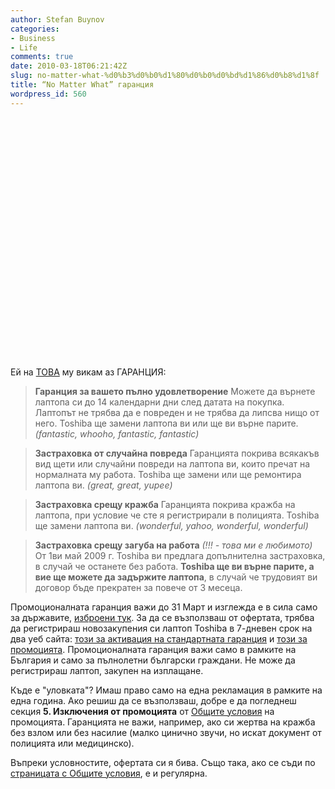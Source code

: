 ```yaml
---
author: Stefan Buynov
categories:
- Business
- Life
comments: true
date: 2010-03-18T06:21:42Z
slug: no-matter-what-%d0%b3%d0%b0%d1%80%d0%b0%d0%bd%d1%86%d0%b8%d1%8f
title: “No Matter What” гаранция
wordpress_id: 560
---
```


<object classid="clsid:d27cdb6e-ae6d-11cf-96b8-444553540000" width="640" height="385" codebase="http://download.macromedia.com/pub/shockwave/cabs/flash/swflash.cab#version=6,0,40,0"><param name="allowFullScreen" value="true" /><param name="allowscriptaccess" value="always" /><param name="src" value="http://www.youtube.com/v/5LRnq3ooGDc&amp;hl=en_US&amp;fs=1&amp;" /><param name="allowfullscreen" value="true" /><embed type="application/x-shockwave-flash" width="640" height="385" src="http://www.youtube.com/v/5LRnq3ooGDc&amp;hl=en_US&amp;fs=1&amp;" allowscriptaccess="always" allowfullscreen="true"></embed></object>

Ей на [ТОВА](https://www.nomatterwhatguarantee.com/main_structure.php?page=home) му викам аз ГАРАНЦИЯ:

> **Гаранция за вашето пълно удовлетворение**
Можете да върнете лаптопа си до 14 календарни дни след датата на покупка. Лаптопът не трябва да е повреден и не трябва да липсва нищо от него. Toshiba ще замени лаптопа ви или ще ви върне парите.
_(fantastic, whooho, fantastic, fantastic)_

> **Застраховка от случайна повреда**
Гаранцията покрива всякакъв вид щети или случайни повреди на лаптопа ви, които пречат на нормалната му работа. Toshiba ще замени или ще ремонтира лаптопа ви.
_(great, great, yupee)_

> **Застраховка срещу кражба**
Гаранцията покрива кражба на лаптопа, при условие че сте я регистрирали в полицията. Toshiba ще замени лаптопа ви.
_(wonderful, yahoo, wonderful, wonderful)_

> **Застраховка срещу загуба на работа** _(!!! - това ми е любимото)_
От 1ви май 2009 г. Toshiba ви предлага допълнителна застраховка, в случай че останете без работа. **Toshiba ще ви върне парите, а вие ще можете да задържите лаптопа**, в случай че трудовият ви договор бъде прекратен за повече от 3 месеца.


Промоционалната гаранция важи до 31 Март и изглежда е в сила само за държавите, [изброени тук](http://www.nomatterwhatguarantee.com). За да се възползваш от офертата, трябва да регистрираш новозакупения си лаптоп Toshiba в 7-дневен срок на два уеб сайта: [този за активация на стандартната гаранция](http://www.toshiba-europe.com/registration) и [този за промоцията](http://www.nomatterwhatguarantee.com). Промоционалната гаранция важи само в рамките на България и само за пълнолетни български граждани. Не може да регистрираш лаптоп, закупен на изплащане.

Къде е "уловката"? Имаш право само на една рекламация в рамките на една година.
Ако решиш да се възползваш, добре е да погледнеш секция **5. Изключения от промоцията** от [Общите условия](https://www.nomatterwhatguarantee.com/download/TC_Trust_Toshiba_BG.pdf) на промоцията. Гаранцията не важи, например, ако си жертва на кражба без взлом или без насилие (малко цинично звучи, но искат документ от полицията или медицинско).

Въпреки условностите, офертата си я бива. Също така, ако се съди по [страницата с Общите условия](https://www.nomatterwhatguarantee.com/content/tc_show_BG.php?reg=0), е и регулярна.

